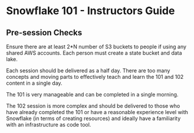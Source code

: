 # Snowflake 101 - Instructors Guide

## Pre-session Checks

Ensure there are at least 2*N number of S3 buckets to people if using any shared AWS accounts. Each person must create a state bucket and data lake.

Each session should be delivered as a half day. There are too many concepts and moving parts to effectively teach and learn the 101 and 102 content in a single day.

The 101 is very manageable and can be completed in a single morning.

The 102 session is more complex and should be delivered to those who have already completed the 101 or have a reasonable experience level with Snowflake (in terms of creating resources) and ideally have a familiarity with an infrastructure as code tool.
